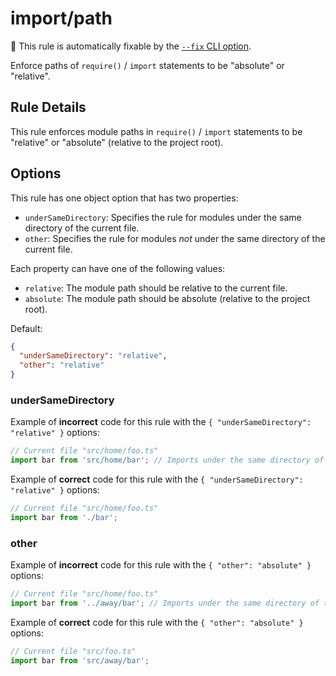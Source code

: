 # import/path

🔧 This rule is automatically fixable by the [`--fix` CLI option](https://eslint.org/docs/latest/user-guide/command-line-interface#--fix).

<!-- end auto-generated rule header -->

Enforce paths of `require()` / `import` statements to be "absolute" or "relative".

## Rule Details
This rule enforces module paths in `require()` / `import` statements to be "relative"
or "absolute" (relative to the project root).

## Options
This rule has one object option that has two properties:
- `underSameDirectory`: Specifies the rule for modules under the same directory of the current file.
- `other`: Specifies the rule for modules *not* under the same directory of the current file.

Each property can have one of the following values:
- `relative`: The module path should be relative to the current file.
- `absolute`: The module path should be absolute (relative to the project root).

Default:
```json
{
  "underSameDirectory": "relative",
  "other": "relative"
}
```

### underSameDirectory
Example of **incorrect** code for this rule with the `{ "underSameDirectory": "relative" }` options:
```ts
// Current file "src/home/foo.ts"
import bar from 'src/home/bar'; // Imports under the same directory of the current file must be relative to the current file.
```

Example of **correct** code for this rule with the `{ "underSameDirectory": "relative" }` options:
```ts
// Current file "src/home/foo.ts"
import bar from './bar';
```

### other
Example of **incorrect** code for this rule with the `{ "other": "absolute" }` options:
```ts
// Current file "src/home/foo.ts"
import bar from '../away/bar'; // Imports under the same directory of the current file must be relative to the current file.
```

Example of **correct** code for this rule with the `{ "other": "absolute" }` options:
```ts
// Current file "src/foo.ts"
import bar from 'src/away/bar';
```
